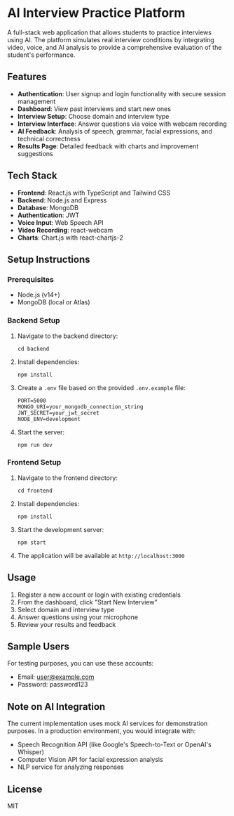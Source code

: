 # AI Interview Practice Platform

A full-stack web application that allows students to practice interviews using AI. The platform simulates real interview conditions by integrating video, voice, and AI analysis to provide a comprehensive evaluation of the student's performance.

## Features

- **Authentication**: User signup and login functionality with secure session management
- **Dashboard**: View past interviews and start new ones
- **Interview Setup**: Choose domain and interview type
- **Interview Interface**: Answer questions via voice with webcam recording
- **AI Feedback**: Analysis of speech, grammar, facial expressions, and technical correctness
- **Results Page**: Detailed feedback with charts and improvement suggestions

## Tech Stack

- **Frontend**: React.js with TypeScript and Tailwind CSS
- **Backend**: Node.js and Express
- **Database**: MongoDB
- **Authentication**: JWT
- **Voice Input**: Web Speech API
- **Video Recording**: react-webcam
- **Charts**: Chart.js with react-chartjs-2

## Setup Instructions

### Prerequisites

- Node.js (v14+)
- MongoDB (local or Atlas)

### Backend Setup

1. Navigate to the backend directory:

   ```
   cd backend
   ```

2. Install dependencies:

   ```
   npm install
   ```

3. Create a `.env` file based on the provided `.env.example` file:

   ```
   PORT=5000
   MONGO_URI=your_mongodb_connection_string
   JWT_SECRET=your_jwt_secret
   NODE_ENV=development
   ```

4. Start the server:
   ```
   npm run dev
   ```

### Frontend Setup

1. Navigate to the frontend directory:

   ```
   cd frontend
   ```

2. Install dependencies:

   ```
   npm install
   ```

3. Start the development server:

   ```
   npm start
   ```

4. The application will be available at `http://localhost:3000`

## Usage

1. Register a new account or login with existing credentials
2. From the dashboard, click "Start New Interview"
3. Select domain and interview type
4. Answer questions using your microphone
5. Review your results and feedback

## Sample Users

For testing purposes, you can use these accounts:

- Email: user@example.com
- Password: password123

## Note on AI Integration

The current implementation uses mock AI services for demonstration purposes. In a production environment, you would integrate with:

- Speech Recognition API (like Google's Speech-to-Text or OpenAI's Whisper)
- Computer Vision API for facial expression analysis
- NLP service for analyzing responses

## License

MIT
